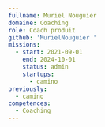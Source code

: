 ```yaml
---
fullname: Muriel Nouguier
domaine: Coaching
role: Coach produit
github: 'MurielNouguier '
missions:
  - start: 2021-09-01
    end: 2024-10-01
    status: admin
    startups:
      - camino
previously:
  - camino
competences:
  - Coaching
---
```


